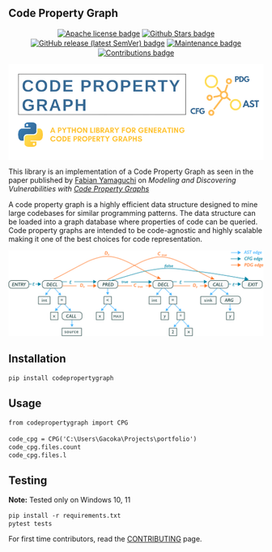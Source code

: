 ## Code Property Graph
<p align="center">
  <a href="https://github.com/markgacoka/codepropertygraph/blob/main/LICENSE" alt="License"><img align="center" alt="Apache license badge" src="https://img.shields.io/github/license/markgacoka/codepropertygraph?style=flat-square"></a>
  <a href="https://github.com/markgacoka/codepropertygraph/pulse" alt="Stars"><img align="center" alt="Github Stars badge" src="https://img.shields.io/github/stars/markgacoka/codepropertygraph?style=flat-square"></a>
  <a href="https://github.com/markgacoka/codepropertygraph/releases" alt="Release"><img align="center" alt="GitHub release (latest SemVer) badge" src="https://img.shields.io/github/v/release/markgacoka/codepropertygraph?style=flat-square"></a>
  <a href="https://github.com/markgacoka/codepropertygraph/graphs/contributors" alt="Maintained"><img align="center" alt="Maintenance badge" src="https://img.shields.io/maintenance/yes/2022?style=flat-square"></a>
  <a href="https://github.com/markgacoka/codepropertygraph/blob/main/CONTRIBUTING.md" alt="Contributions Welcome"><img align="center" alt="Contributions badge" src="https://img.shields.io/badge/contributions-welcome-blue?style=flat-square"></a>
</p>

<p align="center"><img align="center" alt="Code Property Graph Logo" src="https://raw.githubusercontent.com/markgacoka/codepropertygraph/main/media/cpg.png"></p>

This library is an implementation of a Code Property Graph as seen in the paper published by [Fabian Yamaguchi](https://fabianyamaguchi.com/) on *Modeling and Discovering Vulnerabilities with [Code Property Graphs](https://www.sec.cs.tu-bs.de/pubs/2014-ieeesp.pdf)*

A code property graph is a highly efficient data structure designed to mine large codebases for similar programming patterns. The data structure can be loaded into a graph database where properties of code can be queried. Code property graphs are intended to be code-agnostic and highly scalable making it one of the best choices for code representation.

![Code Property Graph Demo](https://raw.githubusercontent.com/markgacoka/codepropertygraph/main/media/cpg_arrow.png)

## Installation
```
pip install codepropertygraph
```

## Usage
```
from codepropertygraph import CPG

code_cpg = CPG('C:\Users\Gacoka\Projects\portfolio')
code_cpg.files.count
code_cpg.files.l
```

## Testing
**Note:** Tested only on Windows 10, 11
```
pip install -r requirements.txt
pytest tests
```

For first time contributors, read the [CONTRIBUTING](https://github.com/markgacoka/codepropertygraph/blob/main/CONTRIBUTING.md) page.
